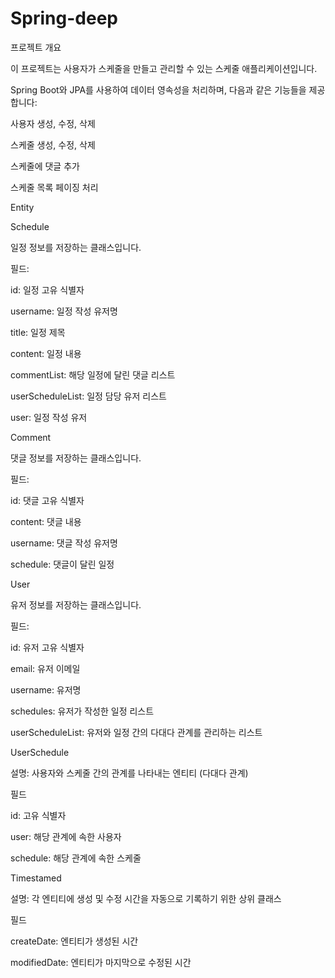 # Spring-deep
프로젝트 개요

이 프로젝트는 사용자가 스케줄을 만들고 관리할 수 있는 스케줄 애플리케이션입니다. 

Spring Boot와 JPA를 사용하여 데이터 영속성을 처리하며, 다음과 같은 기능들을 제공합니다:

사용자 생성, 수정, 삭제

스케줄 생성, 수정, 삭제

스케줄에 댓글 추가

스케줄 목록 페이징 처리




Entity



Schedule

일정 정보를 저장하는 클래스입니다.

필드:

id: 일정 고유 식별자

username: 일정 작성 유저명

title: 일정 제목

content: 일정 내용

commentList: 해당 일정에 달린 댓글 리스트

userScheduleList: 일정 담당 유저 리스트

user: 일정 작성 유저


Comment

댓글 정보를 저장하는 클래스입니다.

필드:

id: 댓글 고유 식별자

content: 댓글 내용

username: 댓글 작성 유저명

schedule: 댓글이 달린 일정


User

유저 정보를 저장하는 클래스입니다.

필드:

id: 유저 고유 식별자

email: 유저 이메일

username: 유저명

schedules: 유저가 작성한 일정 리스트

userScheduleList: 유저와 일정 간의 다대다 관계를 관리하는 리스트

UserSchedule

설명: 사용자와 스케줄 간의 관계를 나타내는 엔티티 (다대다 관계)

필드

id: 고유 식별자

user: 해당 관계에 속한 사용자

schedule: 해당 관계에 속한 스케줄


 Timestamed
 
설명: 각 엔티티에 생성 및 수정 시간을 자동으로 기록하기 위한 상위 클래스

필드

createDate: 엔티티가 생성된 시간

modifiedDate: 엔티티가 마지막으로 수정된 시간

